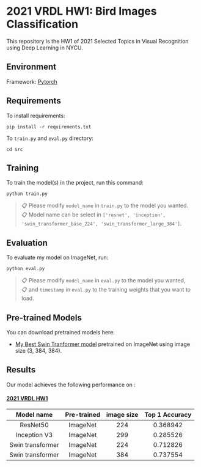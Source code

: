 # 2021 VRDL HW1: Bird Images Classification

This repository is the HW1 of 2021 Selected Topics in Visual Recognition using Deep Learning in NYCU.

## Environment

Framework: [Pytorch](https://pytorch.org/)  

## Requirements

To install requirements:

```setup
pip install -r requirements.txt
```

To `train.py` and `eval.py` directory:

```src
cd src
```

## Training

To train the model(s) in the project, run this command:

```train
python train.py
```

> 📋  Please modify `model_name` in `train.py` to the model you wanted.  
> 📋  Model name can be select in `['resnet', 'inception', 'swin_transformer_base_224', 'swin_transformer_large_384']`.

## Evaluation

To evaluate my model on ImageNet, run:

```eval
python eval.py
```

>📋  Please modify `model_name` in `eval.py` to the model you wanted,  
>📋  and `timestamp` in `eval.py` to the training weights that you want to load.

## Pre-trained Models

You can download pretrained models here:

- [My Best Swin Tranformer model](https://drive.google.com/file/d/1mGi_8fKZ5plJixrnPbxnf_OCT_n439WK/view?usp=sharing) pretrained on ImageNet using image size (3, 384, 384).

## Results

Our model achieves the following performance on :

#### [2021 VRDL HW1](https://competitions.codalab.org/competitions/35668?secret_key=09789b13-35ec-4928-ac0f-6c86631dda07)

|    Model name    | Pre-trained | image size | Top 1 Accuracy |
| :--------------: | :---------: | :--------: | :------------: |
|     ResNet50     |  ImageNet   |    224     |    0.368942    |
|   Inception V3   |  ImageNet   |    299     |    0.285526    |
| Swin transformer |  ImageNet   |    224     |    0.712826    |
| Swin transformer |  ImageNet   |    384     |    0.737554    |
